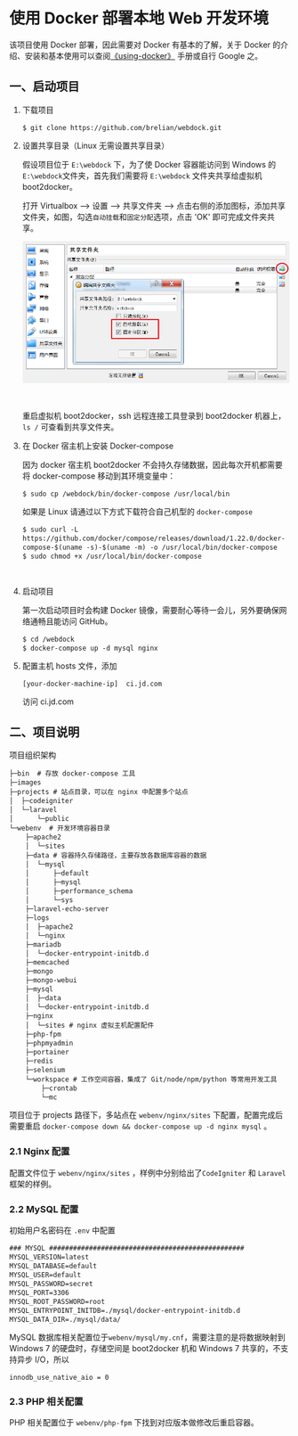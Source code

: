 # 使用 Docker 部署本地 Web 开发环境

该项目使用 Docker 部署，因此需要对 Docker 有基本的了解，关于 Docker 的介绍、安装和基本使用可以查阅[《using-docker》](using-docker.md) 手册或自行 Google 之。

## 一、启动项目

1. 下载项目

    ```shell
    $ git clone https://github.com/brelian/webdock.git
    ```

2. 设置共享目录（Linux 无需设置共享目录）

    假设项目位于 `E:\webdock` 下，为了使 Docker 容器能访问到 Windows 的 `E:\webdock`文件夹，首先我们需要将 `E:\webdock` 文件夹共享给虚拟机 boot2docker。

    打开 Virtualbox --> 设置 --> 共享文件夹 --> 点击右侧的添加图标，添加共享文件夹，如图，勾选`自动挂载`和`固定分配`选项，点击 'OK' 即可完成文件夹共享。

    ![](images/sharing-storage.png)

    ​

    重启虚拟机 boot2docker，ssh 远程连接工具登录到 boot2docker 机器上，`ls /` 可查看到共享文件夹。

    <!--![](images/show-shared-storage.png) -->

3. 在 Docker 宿主机上安装 Docker-compose

    因为 docker 宿主机 boot2docker 不会持久存储数据，因此每次开机都需要将 docker-compose 移动到其环境变量中：

    ```shell
    $ sudo cp /webdock/bin/docker-compose /usr/local/bin
    ```
    如果是 Linux 请通过以下方式下载符合自己机型的 `docker-compose`

    ```shell
    $ sudo curl -L https://github.com/docker/compose/releases/download/1.22.0/docker-compose-$(uname -s)-$(uname -m) -o /usr/local/bin/docker-compose
    $ sudo chmod +x /usr/local/bin/docker-compose
    ```

    ​

4. 启动项目

    第一次启动项目时会构建 Docker 镜像，需要耐心等待一会儿，另外要确保网络通畅且能访问 GitHub。

    ```shell
    $ cd /webdock
    $ docker-compose up -d mysql nginx
    ```

5. 配置主机 hosts 文件，添加

    ```
    [your-docker-machine-ip]  ci.jd.com
    ```

    访问 ci.jd.com




## 二、项目说明

项目组织架构

```shell
├─bin  # 存放 docker-compose 工具
├─images
├─projects # 站点目录，可以在 nginx 中配置多个站点
│  ├─codeigniter
│  └─laravel
│      └─public
└─webenv  # 开发环境容器目录
    ├─apache2
    │  └─sites
    ├─data # 容器持久存储路径，主要存放各数据库容器的数据
    │  └─mysql
    │      ├─default
    │      ├─mysql
    │      ├─performance_schema
    │      └─sys
    ├─laravel-echo-server
    ├─logs
    │  ├─apache2
    │  └─nginx
    ├─mariadb
    │  └─docker-entrypoint-initdb.d
    ├─memcached
    ├─mongo
    ├─mongo-webui
    ├─mysql
    │  ├─data
    │  └─docker-entrypoint-initdb.d
    ├─nginx
    │  └─sites # nginx 虚拟主机配置配件
    ├─php-fpm
    ├─phpmyadmin
    ├─portainer
    ├─redis
    ├─selenium
    └─workspace # 工作空间容器，集成了 Git/node/npm/python 等常用开发工具
        ├─crontab
        └─mc

```

项目位于 projects 路径下，多站点在 `webenv/nginx/sites` 下配置，配置完成后需要重启 `docker-compose down && docker-compose up -d nginx mysql` 。

### 2.1 Nginx 配置

配置文件位于 `webenv/nginx/sites` ，样例中分别给出了`CodeIgniter` 和 `Laravel` 框架的样例。

### 2.2 MySQL 配置

初始用户名密码在 `.env` 中配置

```shell
### MYSQL #################################################
MYSQL_VERSION=latest
MYSQL_DATABASE=default
MYSQL_USER=default
MYSQL_PASSWORD=secret
MYSQL_PORT=3306
MYSQL_ROOT_PASSWORD=root
MYSQL_ENTRYPOINT_INITDB=./mysql/docker-entrypoint-initdb.d
MYSQL_DATA_DIR=./mysql/data/
```

MySQL 数据库相关配置位于`webenv/mysql/my.cnf`，需要注意的是将数据映射到 Windows 7 的硬盘时，存储空间是 boot2docker 机和 Windows 7 共享的，不支持异步 I/O，所以

```
innodb_use_native_aio = 0
```



### 2.3 PHP	相关配置

PHP 相关配置位于 `webenv/php-fpm` 下找到对应版本做修改后重启容器。